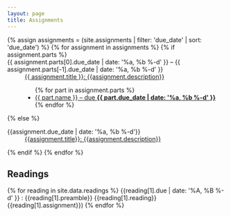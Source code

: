 ```yaml
---
layout: page
title: Assignments
---
```


<dl>
{% assign assignments = (site.assignments | filter: 'due_date' | sort: 'due_date') %}
{% for assignment in assignments %}
{% if assignment.parts %}

<dt>{{ assignment.parts[0].due_date | date: '%a, %b %-d' }} – {{ assignment.parts[-1].due_date | date: '%a, %b %-d' }}</dt>
<dd><a href="{{ assignment.url }}">{{ assignment.title }}: {{assignment.description}}</a><ul>
{% for part in assignment.parts %}
  <li><a href="{{ assignment.url }}#{{ part.tag }}">{{ part.name }} – due <b>{{ part.due_date | date: '%a, %b %-d' }}</b></a></li>
{% endfor %}
</ul></dd>

{% else %}

<dt>{{assignment.due_date | date: '%a, %b %-d'}}</dt>
<dd><a href="{assignment.url}">{{assignment.title}}: {{assignment.description}}</a></dd>

{% endif %}
{% endfor %}
</dl>

## Readings

{% for reading in site.data.readings %}
{{reading[1].due | date: '%A, %B %-d' }}
: {{reading[1].preamble}} {{reading[1].reading}}{{reading[1].assignment}})
{% endfor %}
